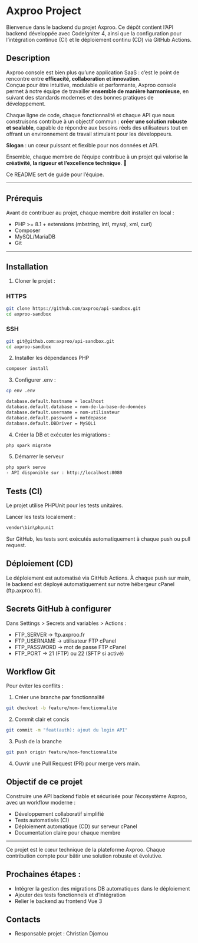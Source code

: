 # Axproo Project

Bienvenue dans le backend du projet Axproo.
Ce dépôt contient l’API backend développée avec CodeIgniter 4, ainsi que la configuration pour l’intégration continue (CI) et le déploiement continu (CD) via GitHub Actions.

## Description
Axproo console est bien plus qu’une application SaaS : c’est le point de rencontre entre **efficacité, collaboration et innovation**.  
Conçue pour être intuitive, modulable et performante, Axproo console permet à notre équipe de travailler **ensemble de manière harmonieuse**, en suivant des standards modernes et des bonnes pratiques de développement.

Chaque ligne de code, chaque fonctionnalité et chaque API que nous construisons contribue à un objectif commun : **créer une solution robuste et scalable**, capable de répondre aux besoins réels des utilisateurs tout en offrant un environnement de travail stimulant pour les développeurs.  

**Slogan** : un cœur puissant et flexible pour nos données et API. 

Ensemble, chaque membre de l’équipe contribue à un projet qui valorise **la créativité, la rigueur et l’excellence technique**. 🌟

Ce README sert de guide pour l’équipe.

---

## Prérequis
Avant de contribuer au projet, chaque membre doit installer en local :
- PHP >= 8.1 + extensions (mbstring, intl, mysql, xml, curl)
- Composer
- MySQL/MariaDB
- Git
---

## Installation
1. Cloner le projet :
### HTTPS
```bash
git clone https://github.com/axproo/api-sandbox.git
cd axproo-sandbox 
```

### SSH
```bash
git git@github.com:axproo/api-sandbox.git
cd axproo-sandbox
```

2. Installer les dépendances PHP
```bash
composer install
```

3. Configurer .env :
```bash
cp env .env
```

```bash
database.default.hostname = localhost
database.default.database = nom-de-la-base-de-données
database.default.username = nom-utilisateur
database.default.password = motdepasse
database.default.DBDriver = MySQLi
```

4. Créer la DB et exécuter les migrations :
```bash
php spark migrate
```

5. Démarrer le serveur
```bash
php spark serve
- API disponible sur : http://localhost:8080
```

## Tests (CI)
Le projet utilise PHPUnit pour les tests unitaires.

Lancer les tests localement :
```bash
vendor\bin\phpunit
```
Sur GitHub, les tests sont exécutés automatiquement à chaque push ou pull request.

## Déploiement (CD)
Le déploiement est automatisé via GitHub Actions.
À chaque push sur main, le backend est déployé automatiquement sur notre hébergeur cPanel (ftp.axproo.fr).

## Secrets GitHub à configurer
Dans Settings > Secrets and variables > Actions :

- FTP_SERVER → ftp.axproo.fr
- FTP_USERNAME → utilisateur FTP cPanel
- FTP_PASSWORD → mot de passe FTP cPanel
- FTP_PORT → 21 (FTP) ou 22 (SFTP si activé)

## Workflow Git
Pour éviter les conflits :

1. Créer une branche par fonctionnalité
```bash
git checkout -b feature/nom-fonctionnalite
```

2. Commit clair et concis
```bash
git commit -m "feat(auth): ajout du login API"
```

3. Push de la branche
```bash
git push origin feature/nom-fonctionnalite
```

4. Ouvrir une Pull Request (PR) pour merge vers main.

## Objectif de ce projet
Construire une API backend fiable et sécurisée pour l’écosystème Axproo, avec un workflow moderne :

- Développement collaboratif simplifié
- Tests automatisés (CI)
- Déploiement automatique (CD) sur serveur cPanel
- Documentation claire pour chaque membre
---

Ce projet est le cœur technique de la plateforme Axproo.
Chaque contribution compte pour bâtir une solution robuste et évolutive.

## Prochaines étapes :
- Intégrer la gestion des migrations DB automatiques dans le déploiement
- Ajouter des tests fonctionnels et d’intégration
- Relier le backend au frontend Vue 3

## Contacts
- Responsable projet : Christian Djomou